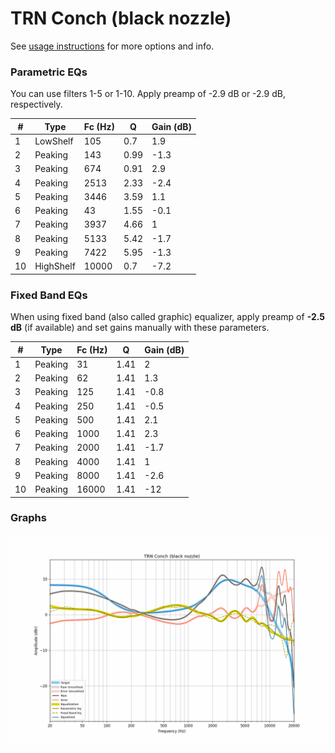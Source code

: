 # TRN Conch (black nozzle)
See [usage instructions](https://github.com/jaakkopasanen/AutoEq#usage) for more options and info.

### Parametric EQs
You can use filters 1-5 or 1-10. Apply preamp of -2.9 dB or -2.9 dB, respectively.

|   # | Type      |   Fc (Hz) |    Q |   Gain (dB) |
|-----|-----------|-----------|------|-------------|
|   1 | LowShelf  |       105 | 0.7  |         1.9 |
|   2 | Peaking   |       143 | 0.99 |        -1.3 |
|   3 | Peaking   |       674 | 0.91 |         2.9 |
|   4 | Peaking   |      2513 | 2.33 |        -2.4 |
|   5 | Peaking   |      3446 | 3.59 |         1.1 |
|   6 | Peaking   |        43 | 1.55 |        -0.1 |
|   7 | Peaking   |      3937 | 4.66 |         1   |
|   8 | Peaking   |      5133 | 5.42 |        -1.7 |
|   9 | Peaking   |      7422 | 5.95 |        -1.3 |
|  10 | HighShelf |     10000 | 0.7  |        -7.2 |

### Fixed Band EQs
When using fixed band (also called graphic) equalizer, apply preamp of **-2.5 dB** (if available) and set gains manually with these parameters.

|   # | Type    |   Fc (Hz) |    Q |   Gain (dB) |
|-----|---------|-----------|------|-------------|
|   1 | Peaking |        31 | 1.41 |         2   |
|   2 | Peaking |        62 | 1.41 |         1.3 |
|   3 | Peaking |       125 | 1.41 |        -0.8 |
|   4 | Peaking |       250 | 1.41 |        -0.5 |
|   5 | Peaking |       500 | 1.41 |         2.1 |
|   6 | Peaking |      1000 | 1.41 |         2.3 |
|   7 | Peaking |      2000 | 1.41 |        -1.7 |
|   8 | Peaking |      4000 | 1.41 |         1   |
|   9 | Peaking |      8000 | 1.41 |        -2.6 |
|  10 | Peaking |     16000 | 1.41 |       -12   |

### Graphs
![](./TRN%20Conch%20(black%20nozzle).png)

